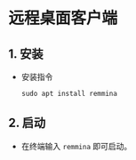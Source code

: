 # 远程桌面客户端

## 1. 安装

- 安装指令

  ```
  sudo apt install remmina
  ```

## 2. 启动

- 在终端输入 `remmina` 即可启动。